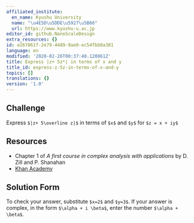 ```yaml
---
affiliated_institute:
  en_name: Kyushu University
  name: "\u4E5D\u5DDE\u5927\u5B66"
  url: https://www.kyushu-u.ac.jp
editor_id: github.NanoScaleDesign
extra_resources: {}
id: e267861f-2e79-4489-9ae0-ec54fbb0a381
language: en
modified: '2020-02-26T00:37:40.120861Z'
title: Express |z+ 5z*| in terms of x and y
title_id: express-z-5z-in-terms-of-x-and-y
topics: []
translations: {}
version: '1.0'
---
```


## Challenge
Express `$|z+ 5\overline z|$`  in terms of `$x$` and `$y$` for `$z = x + iy$`

## Resources
- Chapter 1 of *A first course in complex analysis with applications* by D. Zill and P. Shanahan
- [Khan Academy](https://www.khanacademy.org/math/precalculus/imaginary-and-complex-numbers#the-complex-plane)

## Solution Form
To check your answer, substitute `$x=2$` and `$y=3$`.
If your answer is complex, in the form `$\alpha + i \beta$`, enter the number `$\alpha + \beta$`.
